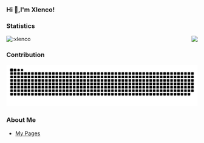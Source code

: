 ### Hi  👋,I'm Xlenco!

### Statistics 
 <p>
  <img src="https://count.getloli.com/get/@:xlenco" alt=":xlenco" />
  <img src="https://weather-icon.journeyad.repl.co/@shuozhou?v=1" align="right">
</p>

### Contribution
<picture>
  <source media="(prefers-color-scheme: dark)" srcset="./assets/contribution-snake-dark.svg" />
  <source media="(prefers-color-scheme: light)" srcset="./assets/contribution-snake.svg" />
  <img alt="github-snake" src="./assets/contribution-snake.svg" />
</picture>



### About Me
- [My Pages](https://xlenco.top)


